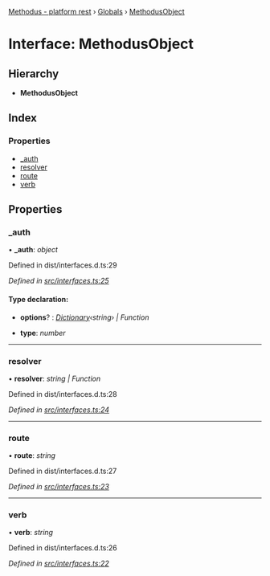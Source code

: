 [Methodus - platform rest](../README.md) › [Globals](../globals.md) › [MethodusObject](methodusobject.md)

# Interface: MethodusObject

## Hierarchy

* **MethodusObject**

## Index

### Properties

* [_auth](methodusobject.md#_auth)
* [resolver](methodusobject.md#resolver)
* [route](methodusobject.md#route)
* [verb](methodusobject.md#verb)

## Properties

###  _auth

• **_auth**: *object*

Defined in dist/interfaces.d.ts:29

*Defined in [src/interfaces.ts:25](https://github.com/nodulusteam/methodus.dev/blob/8d1d711/modules/platform/platform-rest/src/interfaces.ts#L25)*

#### Type declaration:

* **options**? : *[Dictionary](../globals.md#dictionary)‹string› | Function*

* **type**: *number*

___

###  resolver

• **resolver**: *string | Function*

Defined in dist/interfaces.d.ts:28

*Defined in [src/interfaces.ts:24](https://github.com/nodulusteam/methodus.dev/blob/8d1d711/modules/platform/platform-rest/src/interfaces.ts#L24)*

___

###  route

• **route**: *string*

Defined in dist/interfaces.d.ts:27

*Defined in [src/interfaces.ts:23](https://github.com/nodulusteam/methodus.dev/blob/8d1d711/modules/platform/platform-rest/src/interfaces.ts#L23)*

___

###  verb

• **verb**: *string*

Defined in dist/interfaces.d.ts:26

*Defined in [src/interfaces.ts:22](https://github.com/nodulusteam/methodus.dev/blob/8d1d711/modules/platform/platform-rest/src/interfaces.ts#L22)*
